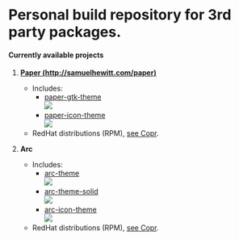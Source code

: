# Personal build repository for 3rd party packages.

#### Currently available projects

1. **[Paper (http://samuelhewitt.com/paper)](http://samuelhewitt.com/paper)**
    - Includes:
      - [paper-gtk-theme](https://github.com/snwh/paper-gtk-theme)  
        <a href="https://copr.fedorainfracloud.org/coprs/user501254/Paper/monitor/">
          <img src="https://copr.fedorainfracloud.org/coprs/user501254/Paper/package/paper-gtk-theme/status_image/last_build.png" />
        </a>
      - [paper-icon-theme](https://github.com/snwh/paper-icon-theme)  
        <a href="https://copr.fedorainfracloud.org/coprs/user501254/Paper/monitor/">
          <img src="https://copr.fedorainfracloud.org/coprs/user501254/Paper/package/paper-icon-theme/status_image/last_build.png" />
        </a>
    - RedHat distributions (RPM), [see Copr](https://copr.fedoraproject.org/coprs/user501254/Paper/).

2. **Arc**
    - Includes:
      - [arc-theme](https://github.com/horst3180/arc-theme)  
        <a href="https://copr.fedorainfracloud.org/coprs/user501254/Arc/monitor/">
          <img src="https://copr.fedorainfracloud.org/coprs/user501254/Arc/package/arc-theme/status_image/last_build.png" />
        </a>
      - [arc-theme-solid](https://github.com/horst3180/arc-theme)  
        <a href="https://copr.fedorainfracloud.org/coprs/user501254/Arc/monitor/">
          <img src="https://copr.fedorainfracloud.org/coprs/user501254/Arc/package/arc-theme-solid/status_image/last_build.png" />
        </a>
      - [arc-icon-theme](https://github.com/horst3180/arc-icon-theme)  
        <a href="https://copr.fedorainfracloud.org/coprs/user501254/Arc/monitor/">
          <img src="https://copr.fedorainfracloud.org/coprs/user501254/Arc/package/arc-icon-theme/status_image/last_build.png" />
        </a>
    - RedHat distributions (RPM), [see Copr](https://copr.fedorainfracloud.org/coprs/user501254/Arc/).
